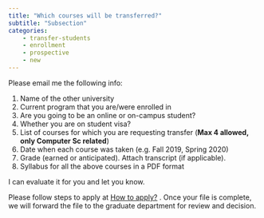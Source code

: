 ```yaml
---
title: "Which courses will be transferred?"
subtitle: "Subsection"
categories:
    - transfer-students
    - enrollment
    - prospective
    - new
---
```

Please email me the following info:

1. Name of the other university
2. Current program that you are/were enrolled in
3. Are you going to be an online or on-campus student?
4. Whether you are on student visa?
5. List of courses for which you are requesting transfer (**Max 4 allowed, only Computer Sc related**)
6. Date when each course was taken (e.g. Fall 2019, Spring 2020)
7. Grade (earned or anticipated). Attach transcript (if applicable).
8. Syllabus for all the above courses in a PDF format

I can evaluate it for you and let you know.

Please follow steps to apply at [How to apply?](https://www.notion.so/How-to-apply-01407b8c8c8147239cf40264e8850691) . Once your file is complete, we will forward the file to the graduate department for review and decision.
